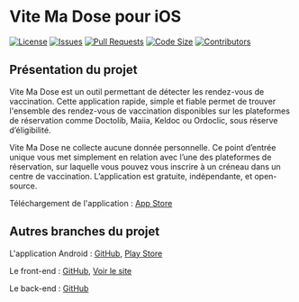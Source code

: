 # Vite Ma Dose pour iOS

[![License](https://img.shields.io/github/license/CovidTrackerFr/vitemadose-ios)](LICENSE)
[![Issues](https://img.shields.io/github/issues/CovidTrackerFr/vitemadose-ios)]()
[![Pull Requests](https://img.shields.io/github/issues-pr/CovidTrackerFr/vitemadose-ios)]()
[![Code Size](https://img.shields.io/github/languages/code-size/CovidTrackerFr/vitemadose-ios)]()
[![Contributors](https://img.shields.io/github/contributors/CovidTrackerFr/vitemadose-ios)]()

## Présentation du projet

Vite Ma Dose est un outil permettant de détecter les rendez-vous de vaccination. Cette application rapide, simple et fiable permet de trouver l'ensemble des rendez-vous de vaccination disponibles sur les plateformes de réservation comme Doctolib, Maiia, Keldoc ou Ordoclic, sous réserve d’éligibilité.

Vite Ma Dose ne collecte aucune donnée personnelle. Ce point d’entrée unique vous met simplement en relation avec l’une des plateformes de réservation, sur laquelle vous pouvez vous inscrire à un créneau dans un centre de vaccination. L’application est gratuite, indépendante, et open-source.

Téléchargement de l'application : [App Store](https://apps.apple.com/fr/app/vite-ma-dose/id1563630754)

## Autres branches du projet

L'application Android : [GitHub](https://github.com/CovidTrackerFr/vitemadose-android), [Play Store](https://play.google.com/store/apps/details?id=com.cvtracker.vmd2)

Le front-end : [GitHub](https://github.com/CovidTrackerFr/vitemadose-front), [Voir le site](https://vitemadose.covidtracker.fr)

Le back-end : [GitHub](https://github.com/CovidTrackerFr/vitemadose)
